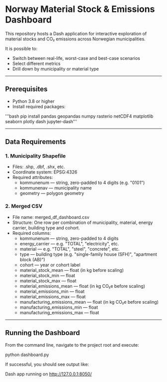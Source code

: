 # Norway Material Stock & Emissions Dashboard

This repository hosts a Dash application for interactive exploration of material stocks and CO₂ emissions across Norwegian municipalities.

It is possible to:
- Switch between real-life, worst-case and best-case scenarios
- Select different metrics
- Drill down by municipality or material type

---

## Prerequisites

- Python 3.8 or higher
- Install required packages:

'''bash
pip install pandas geopandas numpy rasterio netCDF4 matplotlib seaborn plotly dash jupyter-dash'''

---

## Data Requirements

### 1. Municipality Shapefile
- Files: .shp, .dbf, .shx, etc.
- Coordinate system: EPSG:4326
- Required attributes:
  - kommunenum — string, zero-padded to 4 digits (e.g. "0101")
  - kommunenav — municipality name
  - geometry — polygon geometry

### 2. Merged CSV
- File name: merged_df_dashboard.csv
- Structure: One row per combination of municipality, material, energy carrier, building type and cohort.
- Required columns:
  - kommunenum — string, zero-padded to 4 digits
  - energy_carrier — e.g. "TOTAL", "electricity", etc.
  - material — e.g. "TOTAL", "steel", "concrete", etc.
  - type — building type (e.g. "single-family house (SFH)", "apartment block (AB)")
  - cohort — year or cohort label
  - material_stock_mean — float (in kg before scaling)
  - material_stock_min — float
  - material_stock_max — float
  - material_emissions_mean — float (in kg CO₂e before scaling)
  - material_emissions_min — float
  - material_emissions_max — float
  - manufacturing_emissions_mean — float (in kg CO₂e before scaling)
  - manufacturing_emissions_min — float
  - manufacturing_emissions_max — float

---

## Running the Dashboard

From the command line, navigate to the project root and execute:

python dashboard.py

If successful, you should see output like:

Dash app running on http://127.0.0.1:8050/
